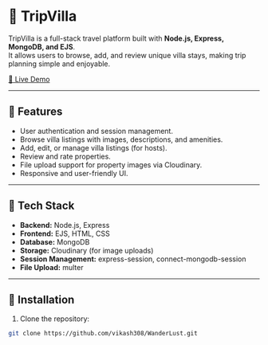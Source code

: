 # 🏡 TripVilla

TripVilla is a full-stack travel platform built with **Node.js, Express, MongoDB, and EJS**.  
It allows users to browse, add, and review unique villa stays, making trip planning simple and enjoyable.

[🚀 Live Demo](https://tripvilla-my8o.onrender.com/)


---

## 🔹 Features

- User authentication and session management.  
- Browse villa listings with images, descriptions, and amenities.  
- Add, edit, or manage villa listings (for hosts).  
- Review and rate properties.  
- File upload support for property images via Cloudinary.  
- Responsive and user-friendly UI.

---

## 🔹 Tech Stack

- **Backend:** Node.js, Express  
- **Frontend:** EJS, HTML, CSS  
- **Database:** MongoDB  
- **Storage:** Cloudinary (for image uploads)  
- **Session Management:** express-session, connect-mongodb-session  
- **File Upload:** multer  

---

## 🔹 Installation

1. Clone the repository:  
```bash
git clone https://github.com/vikash308/WanderLust.git

